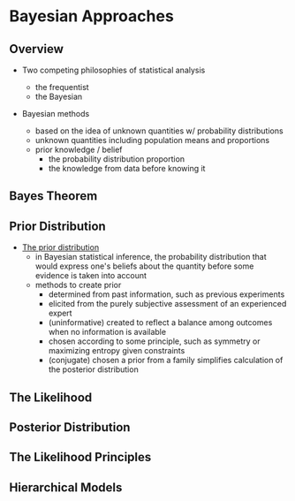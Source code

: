 # Bayesian Approaches

## Overview

+ Two competing philosophies of statistical analysis
  + the frequentist
  + the Bayesian

+ Bayesian methods
  + based on the idea of unknown quantities w/ probability distributions
  + unknown quantities including population means and proportions
  + prior knowledge / belief
    + the probability distribution proportion
    + the knowledge from data before knowing it



## Bayes Theorem



## Prior Distribution

+ [The prior distribution](../Notes/p01-Bayesian.md#31-subjectivity-and-context)
  + in Bayesian statistical inference, the probability distribution that would express one's beliefs about the quantity before some evidence is taken into account
  + methods to create prior
    + determined from past information, such as previous experiments
    + elicited from the purely subjective assessment of an experienced expert
    + (uninformative) created to reflect a balance among outcomes when no information is available
    + chosen according to some principle, such as symmetry or maximizing entropy given constraints
    + (conjugate) chosen a prior from a family simplifies calculation of the posterior distribution



## The Likelihood


## Posterior Distribution





## The Likelihood Principles





## Hierarchical Models






